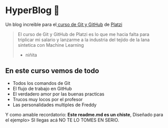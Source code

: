 # HyperBlog 💚️

Un blog increible para el[ curso de Git y GitHub](https://platzi.com/cursos/git-github/ " curso de Git y GitHub") de [Platzi](https://platzi.com/ "Platzi")

> El curso de Git y GitHub de Platzi es lo que me hacia falta para triplicar mi salario y lanzarme a la industria del tejido de la lana sintetica con Machine Learning
>
> - niñita

## En este curso vemos de todo

- Todos los comandos de Git
- El flujo de trabajo en GitHub
- El verdadero amor por las buenas practicas
- Trucos muy locos por el profesor
- Las personalidades multiples de Freddy

Y como amable recordatorio: **Este readme.md es un chiste**, Diseñado para el ejemplo> SI llegas acá NO TE LO TOMES EN SERIO.
